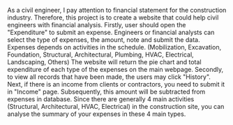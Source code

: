 As a civil engineer, I pay attention to financial statement for the construction industry.
Therefore, this project is to create a website that could help civil engineers with financial analysis.
Firstly, user should open the "Expenditure" to submit an expense.
Engineers or financial analysts can select the type of expenses, the amount, note and submit the data.
Expenses depends on activities in the schedule. (Mobilization, Excavation, Foundation, Structural, Architectural, Plumbing, HVAC, Electrical, Landscaping, Others)
The website will return the pie chart and total expenditure of each type of the expenses on the main webpage.
Secondly, to view all records that have been made, the users may click "History".
Next, if there is an income from clients or contractors, you need to submit it in "Income" page. Subsequently, this amount will be subtracted from expenses in database.
Since there are generally 4 main activities (Structural, Architectural, HVAC, Electrical) in the construction site, you can analyse the summary of your expenses in these 4 main types.